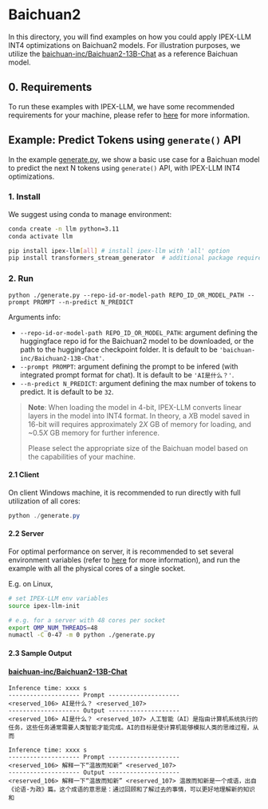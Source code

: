 # Baichuan2
In this directory, you will find examples on how you could apply IPEX-LLM INT4 optimizations on Baichuan2 models. For illustration purposes, we utilize the [baichuan-inc/Baichuan2-13B-Chat](https://huggingface.co/baichuan-inc/Baichuan2-13B-Chat) as a reference Baichuan model.

## 0. Requirements
To run these examples with IPEX-LLM, we have some recommended requirements for your machine, please refer to [here](../README.md#recommended-requirements) for more information.

## Example: Predict Tokens using `generate()` API
In the example [generate.py](./generate.py), we show a basic use case for a Baichuan model to predict the next N tokens using `generate()` API, with IPEX-LLM INT4 optimizations.
### 1. Install
We suggest using conda to manage environment:
```bash
conda create -n llm python=3.11
conda activate llm

pip install ipex-llm[all] # install ipex-llm with 'all' option
pip install transformers_stream_generator  # additional package required for Baichuan-13B-Chat to conduct generation
```

### 2. Run
```
python ./generate.py --repo-id-or-model-path REPO_ID_OR_MODEL_PATH --prompt PROMPT --n-predict N_PREDICT
```

Arguments info:
- `--repo-id-or-model-path REPO_ID_OR_MODEL_PATH`: argument defining the huggingface repo id for the Baichuan2 model to be downloaded, or the path to the huggingface checkpoint folder. It is default to be `'baichuan-inc/Baichuan2-13B-Chat'`.
- `--prompt PROMPT`: argument defining the prompt to be infered (with integrated prompt format for chat). It is default to be `'AI是什么？'`.
- `--n-predict N_PREDICT`: argument defining the max number of tokens to predict. It is default to be `32`.

> **Note**: When loading the model in 4-bit, IPEX-LLM converts linear layers in the model into INT4 format. In theory, a *X*B model saved in 16-bit will requires approximately 2*X* GB of memory for loading, and ~0.5*X* GB memory for further inference.
>
> Please select the appropriate size of the Baichuan model based on the capabilities of your machine.

#### 2.1 Client
On client Windows machine, it is recommended to run directly with full utilization of all cores:
```powershell
python ./generate.py 
```

#### 2.2 Server
For optimal performance on server, it is recommended to set several environment variables (refer to [here](../README.md#best-known-configuration-on-linux) for more information), and run the example with all the physical cores of a single socket.

E.g. on Linux,
```bash
# set IPEX-LLM env variables
source ipex-llm-init

# e.g. for a server with 48 cores per socket
export OMP_NUM_THREADS=48
numactl -C 0-47 -m 0 python ./generate.py
```

#### 2.3 Sample Output
#### [baichuan-inc/Baichuan2-13B-Chat](https://huggingface.co/baichuan-inc/Baichuan2-13B-Chat)
```log
Inference time: xxxx s
-------------------- Prompt --------------------
<reserved_106> AI是什么？ <reserved_107> 
-------------------- Output --------------------
<reserved_106> AI是什么？ <reserved_107> 人工智能（AI）是指由计算机系统执行的任务，这些任务通常需要人类智能才能完成。AI的目标是使计算机能够模拟人类的思维过程，从而
```

```log
Inference time: xxxx s
-------------------- Prompt --------------------
<reserved_106> 解释一下“温故而知新” <reserved_107> 
-------------------- Output --------------------
<reserved_106> 解释一下“温故而知新” <reserved_107> 温故而知新是一个成语，出自《论语·为政》篇。这个成语的意思是：通过回顾和了解过去的事情，可以更好地理解新的知识和
```
